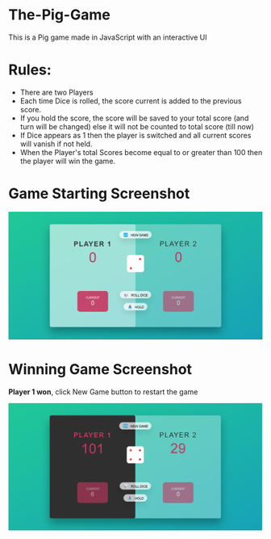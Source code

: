 # The-Pig-Game
This is a Pig game made in JavaScript with an interactive UI <br>
# Rules:
- There are two Players
- Each time Dice is rolled, the score current is added to the previous score. 
- If you hold the score, the score will be saved to your total score (and turn will be changed) else it will not be counted to total score (till now)
- If Dice appears as 1 then the player is switched and all current scores will vanish if not held.
- When the Player's total Scores become equal to or greater than 100 then the player will win the game.

# Game Starting Screenshot
<img src= "GameScreenshots/start.png">

# Winning Game Screenshot

<strong>Player 1 won</strong>, click New Game button to restart the game

<img src= "GameScreenshots/won.png">


